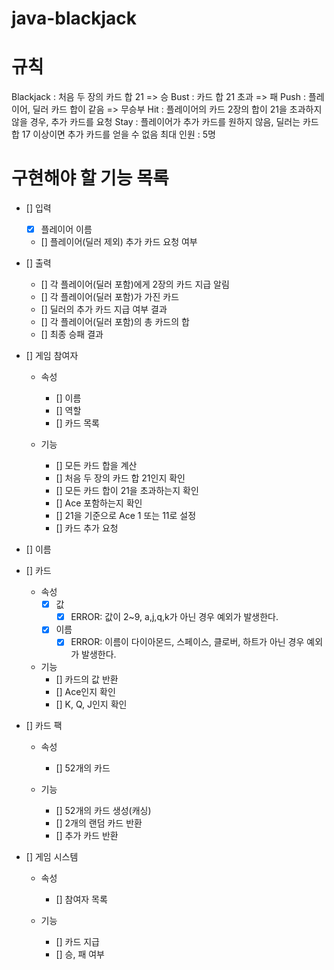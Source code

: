 # java-blackjack

# 규칙
Blackjack : 처음 두 장의 카드 합 21 => 승
Bust : 카드 합 21 초과 => 패
Push : 플레이어, 딜러 카드 합이 같음 => 무승부
Hit : 플레이어의 카드 2장의 합이 21을 초과하지 않을 경우, 추가 카드를 요청
Stay : 플레이어가 추가 카드를 원하지 않음, 딜러는 카드 합 17 이상이면 추가 카드를 얻을 수 없음
최대 인원 : 5명

# 구현해야 할 기능 목록
- [] 입력
    - [x] 플레이어 이름
    - [] 플레이어(딜러 제외) 추가 카드 요청 여부

- [] 출력
    - [] 각 플레이어(딜러 포함)에게 2장의 카드 지급 알림
    - [] 각 플레이어(딜러 포함)가 가진 카드
    - [] 딜러의 추가 카드 지급 여부 결과
    - [] 각 플레이어(딜러 포함)의 총 카드의 합
    - [] 최종 승패 결과

- [] 게임 참여자
    - 속성
        - [] 이름
        - [] 역할
        - [] 카드 목록

    - 기능
        - [] 모든 카드 합을 계산
        - [] 처음 두 장의 카드 합 21인지 확인
        - [] 모든 카드 합이 21을 초과하는지 확인
        - [] Ace 포함하는지 확인
        - [] 21을 기준으로 Ace 1 또는 11로 설정
        - [] 카드 추가 요청

- [] 이름

- [] 카드
    - 속성
        - [x] 값
            - [x] ERROR: 값이 2~9, a,j,q,k가 아닌 경우 예외가 발생한다.
        - [x] 이름
            - [x] ERROR: 이름이 다이아몬드, 스페이스, 클로버, 하트가 아닌 경우 예외가 발생한다.

    - 기능
        - [] 카드의 값 반환
        - [] Ace인지 확인
        - [] K, Q, J인지 확인

- [] 카드 팩
    - 속성
        - [] 52개의 카드

    - 기능
        - [] 52개의 카드 생성(캐싱)
        - [] 2개의 랜덤 카드 반환
        - [] 추가 카드 반환

- [] 게임 시스템
    - 속성
        - [] 참여자 목록

    - 기능
        - [] 카드 지급
        - [] 승, 패 여부
